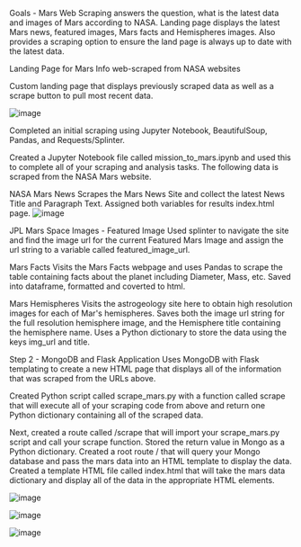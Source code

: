 Goals - Mars Web Scraping answers the question, what is the latest data and images of Mars according to NASA. Landing page displays the latest Mars news, featured images, Mars facts and Hemispheres images. Also provides a scraping option to ensure the land page is always up to date with the latest data. 

Landing Page for Mars Info web-scraped from NASA websites

Custom landing page that displays previously scraped data as well as a scrape button to pull most recent data.

![image](https://user-images.githubusercontent.com/85321602/158683436-26581ce8-f7f0-44e7-b33e-f27985410e92.png)

Completed an initial scraping using Jupyter Notebook, BeautifulSoup, Pandas, and Requests/Splinter.

Created a Jupyter Notebook file called mission_to_mars.ipynb and used this to complete all of your scraping and analysis tasks. 
The following data is scraped from the NASA Mars website.

NASA Mars News
Scrapes the Mars News Site and collect the latest News Title and Paragraph Text. Assigned both variables for results index.html page.
![image](https://user-images.githubusercontent.com/85321602/158683477-35c3f5d3-8816-4969-8486-ffe58b55f964.png)

JPL Mars Space Images - Featured Image
Used splinter to navigate the site and find the image url for the current Featured Mars Image and assign the url string to a variable called featured_image_url.

Mars Facts
Visits the Mars Facts webpage and uses Pandas to scrape the table containing facts about the planet including Diameter, Mass, etc.
Saved into dataframe, formatted and coverted to html.

Mars Hemispheres
Visits the astrogeology site here to obtain high resolution images for each of Mar's hemispheres.
Saves both the image url string for the full resolution hemisphere image, and the Hemisphere title containing the hemisphere name. 
Uses a Python dictionary to store the data using the keys img_url and title.

Step 2 - MongoDB and Flask Application
Uses MongoDB with Flask templating to create a new HTML page that displays all of the information that was scraped from the URLs above.

Created Python script called scrape_mars.py with a function called scrape that will execute all of your scraping code from above and 
return one Python dictionary containing all of the scraped data.

Next, created a route called /scrape that will import your scrape_mars.py script and call your scrape function.
Stored the return value in Mongo as a Python dictionary.
Created a root route / that will query your Mongo database and pass the mars data into an HTML template to display the data.
Created a template HTML file called index.html that will take the mars data dictionary and display all of the data in the 
appropriate HTML elements.






![image](https://user-images.githubusercontent.com/85321602/158683525-9c17ff6e-62e5-418a-8e44-70d51533eec3.png)

![image](https://user-images.githubusercontent.com/85321602/158683558-860db9a9-5438-4160-ad3a-5f2ad5c1b8bd.png)

![image](https://user-images.githubusercontent.com/85321602/158683729-b026d322-a1d0-4362-9409-b25c09094e30.png)
